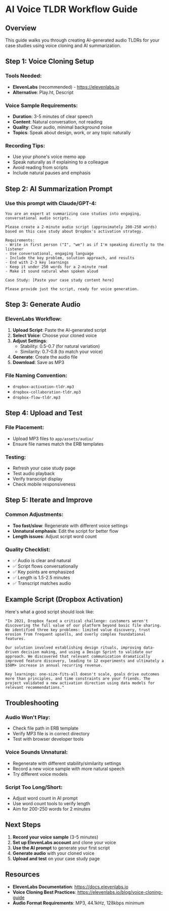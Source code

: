 # AI Voice TLDR Workflow Guide

## Overview

This guide walks you through creating AI-generated audio TLDRs for your case studies using voice cloning and AI summarization.

## Step 1: Voice Cloning Setup

### Tools Needed:

- **ElevenLabs** (recommended) - https://elevenlabs.io
- **Alternative**: Play.ht, Descript

### Voice Sample Requirements:

- **Duration**: 3-5 minutes of clear speech
- **Content**: Natural conversation, not reading
- **Quality**: Clear audio, minimal background noise
- **Topics**: Speak about design, work, or any topic naturally

### Recording Tips:

- Use your phone's voice memo app
- Speak naturally as if explaining to a colleague
- Avoid reading from scripts
- Include natural pauses and emphasis

## Step 2: AI Summarization Prompt

### Use this prompt with Claude/GPT-4:

```
You are an expert at summarizing case studies into engaging, conversational audio scripts.

Please create a 2-minute audio script (approximately 200-250 words) based on this case study about Dropbox's activation strategy.

Requirements:
- Write in first person ("I", "we") as if I'm speaking directly to the listener
- Use conversational, engaging language
- Include the key problem, solution approach, and results
- End with 2-3 key learnings
- Keep it under 250 words for a 2-minute read
- Make it sound natural when spoken aloud

Case Study: [Paste your case study content here]

Please provide just the script, ready for voice generation.
```

## Step 3: Generate Audio

### ElevenLabs Workflow:

1. **Upload Script**: Paste the AI-generated script
2. **Select Voice**: Choose your cloned voice
3. **Adjust Settings**:
   - Stability: 0.5-0.7 (for natural variation)
   - Similarity: 0.7-0.8 (to match your voice)
4. **Generate**: Create the audio file
5. **Download**: Save as MP3

### File Naming Convention:

- `dropbox-activation-tldr.mp3`
- `dropbox-collaboration-tldr.mp3`
- `dropbox-flow-tldr.mp3`

## Step 4: Upload and Test

### File Placement:

- Upload MP3 files to `app/assets/audio/`
- Ensure file names match the ERB templates

### Testing:

- Refresh your case study page
- Test audio playback
- Verify transcript display
- Check mobile responsiveness

## Step 5: Iterate and Improve

### Common Adjustments:

- **Too fast/slow**: Regenerate with different voice settings
- **Unnatural emphasis**: Edit the script for better flow
- **Length issues**: Adjust script word count

### Quality Checklist:

- ✅ Audio is clear and natural
- ✅ Script flows conversationally
- ✅ Key points are emphasized
- ✅ Length is 1.5-2.5 minutes
- ✅ Transcript matches audio

## Example Script (Dropbox Activation)

Here's what a good script should look like:

```
"In 2021, Dropbox faced a critical challenge: customers weren't discovering the full value of our platform beyond basic file sharing. We identified three key problems: limited value discovery, trust erosion from frequent upsells, and overly complex foundational features.

Our solution involved establishing design rituals, improving data-driven decision making, and using a Design Sprint to validate our approach. We discovered that relevant communication dramatically improved feature discovery, leading to 12 experiments and ultimately a $50M+ increase in annual recurring revenue.

Key learnings: one-size-fits-all doesn't scale, goals drive outcomes more than principles, and time constraints are your friends. The project validated a new activation direction using data models for relevant recommendations."
```

## Troubleshooting

### Audio Won't Play:

- Check file path in ERB template
- Verify MP3 file is in correct directory
- Test with browser developer tools

### Voice Sounds Unnatural:

- Regenerate with different stability/similarity settings
- Record a new voice sample with more natural speech
- Try different voice models

### Script Too Long/Short:

- Adjust word count in AI prompt
- Use word count tools to verify length
- Aim for 200-250 words for 2 minutes

## Next Steps

1. **Record your voice sample** (3-5 minutes)
2. **Set up ElevenLabs account** and clone your voice
3. **Use the AI prompt** to generate your first script
4. **Generate audio** with your cloned voice
5. **Upload and test** on your case study page

## Resources

- **ElevenLabs Documentation**: https://docs.elevenlabs.io
- **Voice Cloning Best Practices**: https://elevenlabs.io/blog/voice-cloning-guide
- **Audio Format Requirements**: MP3, 44.1kHz, 128kbps minimum
